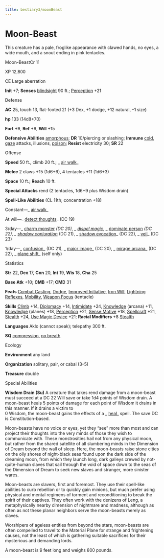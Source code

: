 ```yaml
---
title: bestiary3/moonBeast
---
```

# Moon-Beast

This creature has a pale, froglike appearance with clawed hands, no eyes, a wide mouth, and a snout ending in pink tentacles.

Moon-BeastCr 11

XP 12,800

CE Large aberration

**Init** +7; **Senses** [blindsight](monsters/universalMonsterRules#_blindsight) 90 ft.; [Perception](skills/perception#_perception) +21

Defense

**AC** 25, touch 13, flat-footed 21 (+3 Dex, +1 dodge, +12 natural, –1 size)

**hp** 133 (14d8+70)

**Fort** +9, **Ref** +9, **Will** +15

**Defensive Abilities** [amorphous](monsters/universalMonsterRules#_amorphous); **DR** 10/piercing or slashing; **Immune** [cold](monsters/creatureTypes#_cold-subtype), [gaze](monsters/universalMonsterRules#_gaze) attacks, illusions, [poison](monsters/universalMonsterRules#_poison-(ex-or-su)); **Resist** electricity 30; **SR** 22

Offense

**Speed** 50 ft., climb 20 ft.; _ [air walk](spells/airWalk#_air-walk)_

**Melee** 2 claws +15 (1d6+6), 4 tentacles +11 (1d6+3)

**Space** 10 ft.; **Reach** 10 ft.

**Special Attacks** rend (2 tentacles, 1d6+9 plus Wisdom drain)

**Spell-Like Abilities** (CL 11th; concentration +18)

Constant—_ [air walk](spells/airWalk#_air-walk)_

At will—_ [detect thoughts](spells/detectThoughts#_detect-thoughts)_ (DC 19)

3/day—_ [charm monster](spells/charmMonster#_charm-monster) _(DC 20), _ [dispel magic](spells/dispelMagic#_dispel-magic)_, _ [dominate person](spells/dominatePerson#_dominate-person) _(DC 22), _ [shadow conjuration](spells/shadowConjuration#_shadow-conjuration)_ (DC 21), _ [shadow evocation](spells/shadowEvocation#_shadow-evocation)_ (DC 22), _ [veil](spells/veil#_veil)_ (DC 23)

1/day—_ [confusion](spells/confusion#_confusion)_ (DC 21), _ [major image](spells/majorImage#_major-image)_ (DC 20), _ [mirage arcana](spells/mirageArcana#_mirage-arcana)_ (DC 22), _ [plane shift](spells/planeShift#_plane-shift)_ (self only)

Statistics

**Str** 22, **Dex** 17, **Con** 20, **Int** 19, **Wis** 18, **Cha** 25

**Base Atk** +10; **CMB** +17; **CMD** 31

**Feats** [Combat Casting](feats#_combat-casting), [Dodge](feats#_dodge), [Improved Initiative](feats#_improved-initiative), [Iron Will](feats#_iron-will), [Lightning Reflexes](feats#_lightning-reflexes), [Mobility](feats#_mobility), [Weapon Focus](feats#_weapon-focus) (tentacle)

**Skills** [Climb](skills/climb#_climb) +14, [Diplomacy](skills/diplomacy#_diplomacy) +14, [Intimidate](skills/intimidate#_intimidate) +24, [Knowledge](skills/knowledge#_knowledge) (arcana) +11, [Knowledge](skills/knowledge#_knowledge) (planes) +18, [Perception](skills/perception#_perception) +21, [Sense Motive](skills/senseMotive#_sense-motive) +18, [Spellcraft](skills/spellcraft#_spellcraft) +21, [Stealth](skills/stealth#_stealth) +24, [Use Magic Device](skills/useMagicDevice#_use-magic-device) +21; **Racial Modifiers** +8 [Stealth](skills/stealth#_stealth)

**Languages** Aklo (cannot speak); telepathy 300 ft.

**SQ** [compression](monsters/universalMonsterRules#_compression), [no breath](monsters/universalMonsterRules#_no-breath)

Ecology

**Environment** any land

**Organization** solitary, pair, or cabal (3–5)

**Treasure** double

Special Abilities

**Wisdom Drain (Su)** A creature that takes rend damage from a moon-beast must succeed at a DC 22 Will save or take 1d4 points of Wisdom drain. A moon-beast heals 5 points of damage for each point of Wisdom it drains in this manner. If it drains a victim to   
0 Wisdom, the moon-beast gains the effects of a _ [heal](spells/heal#_heal)_ spell. The save DC is Constitution-based.

Moon-beasts have no voice or eyes, yet they “see” more than most and can project their thoughts into the very minds of those they wish to communicate with. These monstrosities hail not from any physical moon, but rather from the shared satellite of all slumbering minds in the Dimension of Dream beyond the wall of sleep. Here, the moon-beasts raise stone cities on the oily shores of night-black seas found upon the dark side of the dreaming moon, from which they launch long, dark galleys crewed by not-quite-human slaves that sail through the void of space down to the seas of the Dimension of Dream to seek new slaves and stranger, more sinister wares.

Moon-beasts are slavers, first and foremost. They use their spell-like abilities to curb rebellion or to quickly gain minions, but much prefer using physical and mental regimens of torment and reconditioning to break the spirit of their captives. They often work with the denizens of Leng, a metaphysically nearby dimension of nightmare and madness, although as often as not these planar neighbors serve the moon-beasts merely as slaves.

Worshipers of ageless entities from beyond the stars, moon-beasts are often compelled to travel to the Material Plane for strange and frightening causes, not the least of which is gathering suitable sacrifices for their mysterious and demanding lords.

A moon-beast is 9 feet long and weighs 800 pounds.

